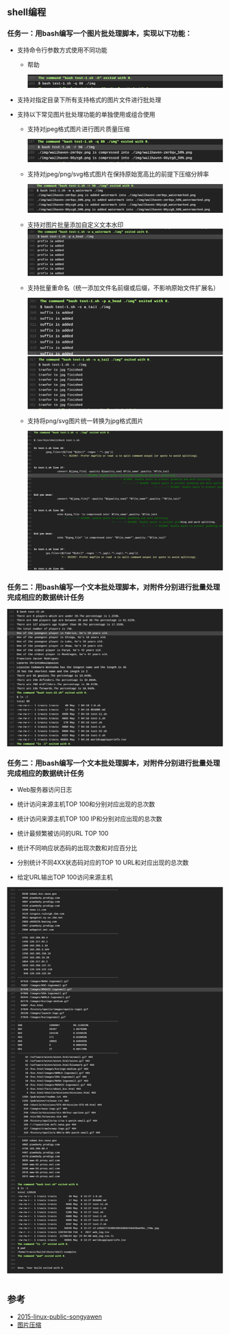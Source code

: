## shell编程



### 任务一：用bash编写一个图片批处理脚本，实现以下功能：

- 支持命令行参数方式使用不同功能

  - 帮助

     ![t1-1](shell-example-png/test-11.png)

- 支持对指定目录下所有支持格式的图片文件进行批处理

- 支持以下常见图片批处理功能的单独使用或组合使用

  - 支持对jpeg格式图片进行图片质量压缩

     ![t12](shell-example-png/test-12.png)

  - 支持对jpeg/png/svg格式图片在保持原始宽高比的前提下压缩分辨率


     ![t13](shell-example-png/test-13.png)

  - 支持对图片批量添加自定义文本水印
     ![t14](shell-example-png/test-14.png)

  - 支持批量重命名（统一添加文件名前缀或后缀，不影响原始文件扩展名）

     ![t15](shell-example-png/test-15.png)
     ![t16](shell-example-png/test-16.png)

  - 支持将png/svg图片统一转换为jpg格式图片

     ![t17](shell-example-png/test-17.png)

### 任务二：用bash编写一个文本批处理脚本，对附件分别进行批量处理完成相应的数据统计任务

![t2](shell-example-png/test-2.png)

### 任务二：用bash编写一个文本批处理脚本，对附件分别进行批量处理完成相应的数据统计任务

- Web服务器访问日志

- 统计访问来源主机TOP 100和分别对应出现的总次数

- 统计访问来源主机TOP 100 IP和分别对应出现的总次数

  
- 统计最频繁被访问的URL TOP 100

- 统计不同响应状态码的出现次数和对应百分比



- 分别统计不同4XX状态码对应的TOP 10 URL和对应出现的总次数

- 给定URL输出TOP 100访问来源主机

![t3](shell-example-png/test-3.png)






## 参考
    
  * [2015-linux-public-songyawen](https://github.com/CUCCS/2015-linux-public-songyawen/tree/master/exp4)
  * [图片压缩](https://www.iteye.com/blog/justcoding-2022467)

